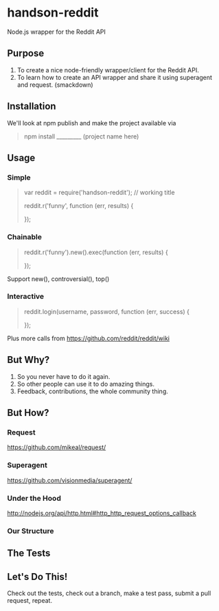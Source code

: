 # handson-reddit

Node.js wrapper for the Reddit API

## Purpose

1. To create a nice node-friendly wrapper/client for the Reddit API.
2. To learn how to create an API wrapper and share it using superagent and request. (smackdown)

## Installation

We'll look at npm publish and make the project available via

> npm install _________ (project name here)

## Usage

### Simple

> var reddit = require('handson-reddit'); // working title
>
> reddit.r('funny', function (err, results) {
> 
> });

### Chainable

> reddit.r('funny').new().exec(function (err, results) {
> 
> });

Support new(), controversial(), top()

### Interactive

> reddit.login(username, password, function (err, success) {
> 
> });

Plus more calls from https://github.com/reddit/reddit/wiki

## But Why?

1. So you never have to do it again.
2. So other people can use it to do amazing things.
3. Feedback, contributions, the whole community thing.

## But How?

### Request

https://github.com/mikeal/request/

### Superagent

https://github.com/visionmedia/superagent/

### Under the Hood

http://nodejs.org/api/http.html#http_http_request_options_callback

### Our Structure

## The Tests

## Let's Do This!

Check out the tests, check out a branch, make a test pass, submit a pull request, repeat.